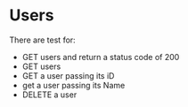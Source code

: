 # Users

There are test for:

- GET users and return a status code of 200
- GET users
- GET a user passing its iD
- get a user passing its Name
- DELETE a user